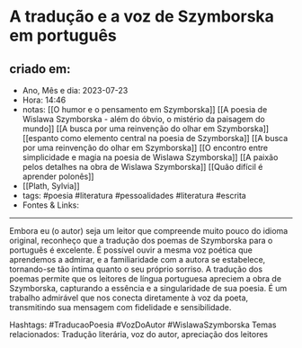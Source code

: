 # A tradução e a voz de Szymborska em português

## criado em: 
-  Ano, Mês e dia: 2023-07-23
- Hora: 14:46
- notas: [[O humor e o pensamento em Szymborska]]
  [[A poesia de Wislawa Szymborska -  além do óbvio, o mistério da paisagem do mundo]]
  [[A busca por uma reinvenção do olhar em Szymborska]]
  [[espanto como elemento central na poesia de Szymborska]]
  [[A busca por uma reinvenção do olhar em Szymborska]]
  [[O encontro entre simplicidade e magia na poesia de Wislawa Szymborska]]
  [[A paixão pelos detalhes na obra de Wislawa Szymborska]]
  [[Quão difícil é aprender polonês]]
- [[Plath, Sylvia]]
- tags: #poesia #literatura #pessoalidades #literatura #escrita 
- Fontes & Links: 
---
Embora eu (o autor) seja um leitor que compreende muito pouco do idioma original, reconheço que a tradução dos poemas de Szymborska para o português é excelente. É possível ouvir a mesma voz poética que aprendemos a admirar, e a familiaridade com a autora se estabelece, tornando-se tão íntima quanto o seu próprio sorriso. A tradução dos poemas permite que os leitores de língua portuguesa apreciem a obra de Szymborska, capturando a essência e a singularidade de sua poesia. É um trabalho admirável que nos conecta diretamente à voz da poeta, transmitindo sua mensagem com fidelidade e sensibilidade.

Hashtags: #TraducaoPoesia #VozDoAutor #WislawaSzymborska
Temas relacionados: Tradução literária, voz do autor, apreciação dos leitores